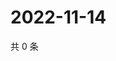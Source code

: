 # 2022-11-14

共 0 条

<!-- BEGIN WEIBO -->
<!-- 最后更新时间 Mon Nov 14 2022 18:19:20 GMT+0800 (China Standard Time) -->

<!-- END WEIBO -->
